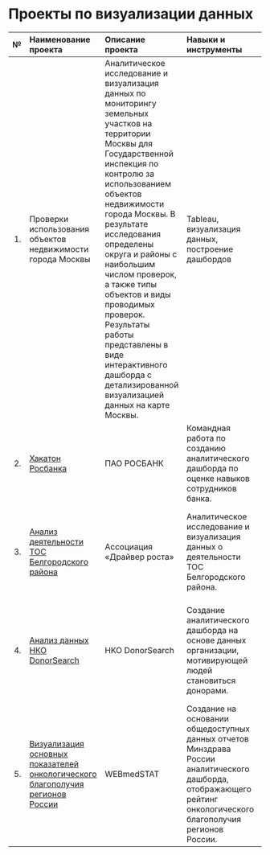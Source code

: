 # Проекты по визуализации данных


|№| Наименование проекта | Описание проекта |Навыки и инструменты|Ссылка на проект|
|--:| :--------------- |:-----------------------------------------------|:--------------- |:--------------- |
|1.|Проверки использования объектов недвижимости города Москвы|Аналитическое исследование и визуализация данных по мониторингу земельных участков на территории Москвы для Государственной инспекция по контролю за использованием объектов недвижимости города Москвы. В результате исследования определены округа и районы с наибольшим числом проверок, а также типы объектов и виды проводимых проверок. Результаты работы представлены в виде интерактивного дашборда с детализированной визуализацией данных на карте Москвы.|Tableau, визуализация данных, построение дашбордов|[Ссылка на проект](https://public.tableau.com/app/profile/yana.bogacheva/viz/_17130237001670/Dashboard1)|
|2.|[Хакатон Росбанка](https://github.com/YanaBogacheva/Yandex_Praktikum_Workshop/tree/main/02.%20%D0%A5%D0%B0%D0%BA%D0%B0%D1%82%D0%BE%D0%BD%20%D0%A0%D0%BE%D1%81%D0%B1%D0%B0%D0%BD%D0%BA%D0%B0)|ПАО РОСБАНК|Командная работа по созданию аналитического дашборда по оценке навыков сотрудников банка.|Yandex DataLens, визуализация данных, исследовательский анализ данных, построение дашбордов|
|3.|[Анализ деятельности ТОС Белгородского района](https://github.com/YanaBogacheva/Yandex_Praktikum_Workshop/tree/main/03.%20%D0%A2%D0%9E%D0%A1%20%D0%91%D0%B5%D0%BB%D0%B3%D0%BE%D1%80%D0%BE%D0%B4%D1%81%D0%BA%D0%BE%D0%B3%D0%BE%20%D1%80%D0%B0%D0%B9%D0%BE%D0%BD%D0%B0)|Ассоциация «Драйвер роста»|Аналитическое исследование и визуализация данных о деятельности ТОС Белгородского района.|Yandex DataLens, Python (Pandas, Matplotlib), визуализация данных, исследовательский анализ данных, построение дашбордов|
|4.|[Анализ данных НКО DonorSearch](https://github.com/YanaBogacheva/Yandex_Praktikum_Workshop/tree/main/04.%20DonorSearch)|НКО DonorSearch|Создание аналитического дашборда на основе данных организации, мотивирующей людей становиться донорами.|Yandex DataLens, SQL, исследовательский анализ данных, визуализация данных, построение дашбордов, создание презентаций|
|5.|[Визуализация основных показателей онкологического благополучия регионов России](https://github.com/YanaBogacheva/Yandex_Praktikum_Workshop/tree/main/05.%20WebMedStat)|WEBmedSTAT|Создание на основании общедоступных данных отчетов Минздрава России аналитического дашборда, отображающего рейтинг онкологического благополучия регионов России.|Yandex DataLens, SQL, исследовательский анализ данных, визуализация данных, построение дашбордов|
